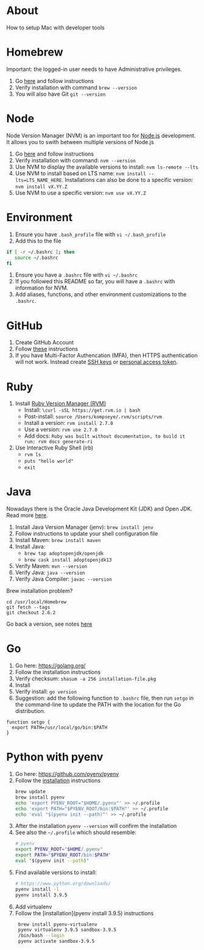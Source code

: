 # About
How to setup Mac with developer tools

# Homebrew
Important: the logged-in user needs to have Administrative privileges.

1. Go [here](https://brew.sh/) and follow instructions
1. Verify installation with command `brew --version`
1. You will also have Git `git --version`

# Node
Node Version Manager (NVM) is an important too for [Node.js](https://github.com/nodejs/node) development. It allows you to swith between multiple versions of Node.js
1. Go [here](https://github.com/creationix/nvm) and follow instructions
1. Verify installation with command: `nvm --version`
1. Use NVM to display the available versions to install: `nvm ls-remote --lts`
1. Use NVM to install based on LTS name: `nvm install --lts=LTS_NAME_HERE`. Installations can also be done to a specific version: `nvm install vX.YY.Z`
1. Use NVM to use a specific version: `nvm use vX.YY.Z`

# Environment
1. Ensure you have `.bash_profile` file with `vi ~/.bash_profile`
1. Add this to the file

```bash
if [ -r ~/.bashrc ]; then
   source ~/.bashrc
fi
```

1. Ensure you have a `.bashrc` file with `vi ~/.bashrc`
1. If you followed this README so far, you will have a `.bashrc` with information for NVM.
1. Add aliases, functions, and other environment customizations to the `.bashrc`.

# GitHub
1. Create GitHub Account
1. Follow [these](https://help.github.com/categories/bootcamp/) instructions
1. If you have Multi-Factor Authencation (MFA), then HTTPS authentication will not work. Instead create [SSH keys](https://help.github.com/articles/generating-a-new-ssh-key-and-adding-it-to-the-ssh-agent/) or [personal access token](https://help.github.com/articles/creating-a-personal-access-token-for-the-command-line/).

# Ruby
1. Install [Ruby Version Manager (RVM)](https://rvm.io/rvm/install)
    * Install: `\curl -sSL https://get.rvm.io | bash`
    * Post-install: `source /Users/kompseye/.rvm/scripts/rvm`
    * Install a version: `rvm install 2.7.0`
    * Use a version: `rvm use 2.7.0`
    * Add docs: `Ruby was built without documentation, to build it run: rvm docs generate-ri`
1. Use Interactive Ruby Shell (irb)
    * `rvm ls`
    * `puts "hello world"`
    * `exit`
    
# Java
Nowadays there is the Oracle Java Development Kit (JDK) and Open JDK. Read more [here](https://medium.com/@chamikakasun/how-to-manage-multiple-java-version-in-macos-e5421345f6d0).
1. Install Java Version Manager (jenv): `brew install jenv`
1. Follow instructions to update your shell configuration file
1. Install Maven: `brew install maven`
1. Install Java: 
    * `brew tap adoptopenjdk/openjdk`
    * `brew cask install adoptopenjdk13`
1. Verify Maven: `mvn --version`
1. Verify Java: `java --version`
1. Verify Java Compiler: `javac --version`

Brew installation problem?
```
cd /usr/local/Homebrew
git fetch --tags
git checkout 2.6.2 
```
Go back a version, see notes [here](https://github.com/ansible-collections/community.general/issues/1524#issuecomment-749226927)

# Go
1. Go here: https://golang.org/
1. Follow the installation instructions
1. Verify checksum: `shasum -a 256 installation-file.pkg`
1. Install
1. Verify install: `go version`
1. Suggestion: add the following function to `.bashrc` file, then run `setgo` in the command-line to update the PATH with the location for the Go distribution.

```
function setgo {
  export PATH=/usr/local/go/bin:$PATH
}
```

# Python with pyenv
1. Go here: https://github.com/pyenv/pyenv
1. Follow the [installation](https://github.com/pyenv/pyenv#homebrew-on-macos) instructions
    ```bash
    brew update
    brew install pyenv
    echo 'export PYENV_ROOT="$HOME/.pyenv"' >> ~/.profile
    echo 'export PATH="$PYENV_ROOT/bin:$PATH"' >> ~/.profile
    echo 'eval "$(pyenv init --path)"' >> ~/.profile
    ```
1. After the installation `pyenv --version` will confirm the installation
1. See also the `~/.profile` which should resemble:
    ```bash
    # pyenv
    export PYENV_ROOT="$HOME/.pyenv"
    export PATH="$PYENV_ROOT/bin:$PATH"
    eval "$(pyenv init --path)"
    ```
1. Find available versions to install:
    ```bash
    # https://www.python.org/downloads/
    pyenv install -l
    pyenv install 3.9.5
    ```
1. Add virtualenv
1. Follow the [installation](pyenv install 3.9.5) instructions
    ```bash
     brew install pyenv-virtualenv
     pyenv virtualenv 3.9.5 sandbox-3.9.5
     /bin/bash --login
     pyenv activate sandbox-3.9.5
    ```

